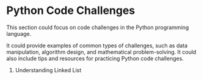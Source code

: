 # Python Code Challenges

This section could focus on code challenges in the Python programming language. 

It could provide examples of common types of challenges, such as data manipulation, algorithm design, and mathematical problem-solving. It could also include tips and resources for practicing Python code challenges.

1. Understanding Linked List


